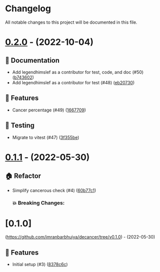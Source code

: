 # Changelog
All notable changes to this project will be documented in this file.

# [0.2.0](https://github.com/imranbarbhuiya/decancer/compare/v0.1.1...v0.2.0) - (2022-10-04)

## 📝 Documentation

- Add legendhimslef as a contributor for test, code, and doc (#50) ([b743602](https://github.com/imranbarbhuiya/decancer/commit/b7436026f08923594c203f4bde67eade64e20b5a))
- Add legendhimslef as a contributor for test (#48) ([eb20730](https://github.com/imranbarbhuiya/decancer/commit/eb20730081de8c56cec483f66012b128467847e5))

## 🚀 Features

- Cancer percentage (#49) ([1667709](https://github.com/imranbarbhuiya/decancer/commit/16677095cff647fedcf3c91e51f6ac7bdf4b8afe))

## 🧪 Testing

- Migrate to vitest (#47) ([3f355be](https://github.com/imranbarbhuiya/decancer/commit/3f355bec0cdadd467c870b92f3184205cdf03876))

# [0.1.1](https://github.com/imranbarbhuiya/decancer/compare/v0.1.0...v0.1.1) - (2022-05-30)

## 🏠 Refactor

- Simplify cancerous check (#4) ([60b77c1](https://github.com/imranbarbhuiya/decancer/commit/60b77c1d4940d5d43c651c6fe7be9d4a4e5d04f9))

   ### 💥 Breaking Changes:


# [0.1.0]
(https://github.com/imranbarbhuiya/decancer/tree/v0.1.0) - (2022-05-30)

## 🚀 Features

- Initial setup (#3) ([8378c6c](https://github.com/imranbarbhuiya/decancer/commit/8378c6c6dbb141786da029aed5f3fe0fbd31ec4f))


